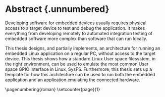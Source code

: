# Abstract {.unnumbered}

<!-- This is the abstract -->

Developing software for embedded devices usually requires physical access to a target device to test and debug the application. It makes everything from developing remotely to automated integration testing of embedded software more complex than software that can run locally.

This thesis designs, and partially implements, an architecture for running an embedded Linux application on a regular PC, without access to the target device. This thesis shows how a standard Linux User space filesystem, in the right environment, can be used to emulate the most common User space GPIO interface in Linux, SysFS. Furthermore, this thesis sets up a template for how this architecture can be used to run both the embedded application and an application emulating the connected hardware.

\pagenumbering{roman}
\setcounter{page}{1}
